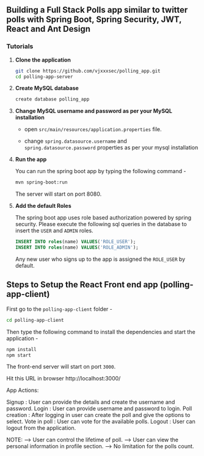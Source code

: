   ## Building a Full Stack Polls app similar to twitter polls with Spring Boot, Spring Security, JWT, React and Ant Design



### Tutorials

1. **Clone the application**

	```bash
	git clone https://github.com/vjxxxsec/polling_app.git
	cd polling-app-server
	```

2. **Create MySQL database**

	```bash
	create database polling_app
	```

3. **Change MySQL username and password as per your MySQL installation**

	+ open `src/main/resources/application.properties` file.

	+ change `spring.datasource.username` and `spring.datasource.password` properties as per your mysql installation

4. **Run the app**

	You can run the spring boot app by typing the following command -

	```bash
	mvn spring-boot:run
	```

	The server will start on port 8080. 

	
5. **Add the default Roles**
	
	The spring boot app uses role based authorization powered by spring security. Please execute the following sql queries in the database to insert the `USER` and `ADMIN` roles.

	```sql
	INSERT INTO roles(name) VALUES('ROLE_USER');
	INSERT INTO roles(name) VALUES('ROLE_ADMIN');
	```

	Any new user who signs up to the app is assigned the `ROLE_USER` by default.

## Steps to Setup the React Front end app (polling-app-client)

First go to the `polling-app-client` folder -

```bash
cd polling-app-client
```

Then type the following command to install the dependencies and start the application -

```bash
npm install
npm start
```

The front-end server will start on port `3000`.

Hit this URL in browser http://localhost:3000/




App Actions:


Signup	      :    User can provide the details and create the username and password.
Login	      :   User can provide username and password to login.
Poll creation :	  After logging in user can create the poll and give the options to select.
Vote in poll  :	  User can vote for the available polls.
Logout	      :   User can logout from the application.

NOTE:
     —> User can control the lifetime of poll.
     —> User can view the personal information in profile section.
     —> No limitation for the polls count.



